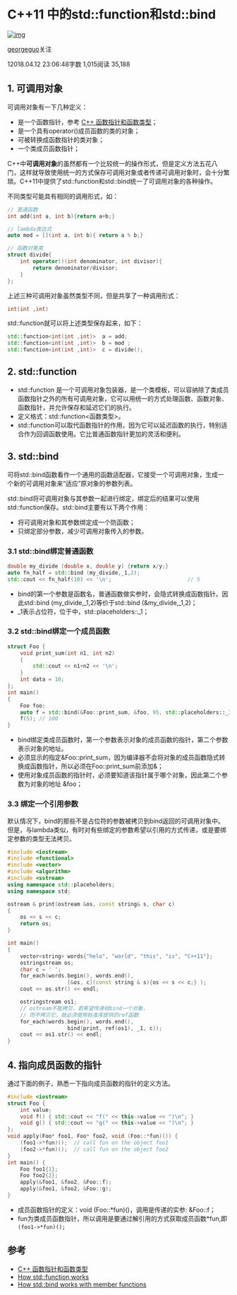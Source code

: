 # C++11 中的std::function和std::bind

[![img](https://upload.jianshu.io/users/upload_avatars/1700062/2b4da721-fd34-40e8-8cb5-4b8a4fc4af39.png?imageMogr2/auto-orient/strip|imageView2/1/w/96/h/96/format/webp)](https://www.jianshu.com/u/3730955c8c52)

[georgeguo](https://www.jianshu.com/u/3730955c8c52)关注

12018.04.12 23:06:48字数 1,015阅读 35,188

## 1. 可调用对象

可调用对象有一下几种定义：

- 是一个函数指针，参考 [C++ 函数指针和函数类型](https://www.jianshu.com/p/6ecfd541ec04)；
- 是一个具有operator()成员函数的类的对象；
- 可被转换成函数指针的类对象；
- 一个类成员函数指针；

C++中**可调用对象**的虽然都有一个比较统一的操作形式，但是定义方法五花八门，这样就导致使用统一的方式保存可调用对象或者传递可调用对象时，会十分繁琐。C++11中提供了std::function和std::bind统一了可调用对象的各种操作。

不同类型可能具有相同的调用形式，如：



```cpp
// 普通函数
int add(int a, int b){return a+b;} 

// lambda表达式
auto mod = [](int a, int b){ return a % b;}

// 函数对象类
struct divide{
    int operator()(int denominator, int divisor){
        return denominator/divisor;
    }
};
```

上述三种可调用对象虽然类型不同，但是共享了一种调用形式：



```cpp
int(int ,int)
```

std::function就可以将上述类型保存起来，如下：



```cpp
std::function<int(int ,int)>  a = add; 
std::function<int(int ,int)>  b = mod ; 
std::function<int(int ,int)>  c = divide(); 
```

## 2. std::function

- std::function 是一个可调用对象包装器，是一个类模板，可以容纳除了类成员函数指针之外的所有可调用对象，它可以用统一的方式处理函数、函数对象、函数指针，并允许保存和延迟它们的执行。
- 定义格式：std::function<函数类型>。
- std::function可以取代函数指针的作用，因为它可以延迟函数的执行，特别适合作为回调函数使用。它比普通函数指针更加的灵活和便利。

## 3. std::bind

可将std::bind函数看作一个通用的函数适配器，它接受一个可调用对象，生成一个新的可调用对象来“适应”原对象的参数列表。

std::bind将可调用对象与其参数一起进行绑定，绑定后的结果可以使用std::function保存。std::bind主要有以下两个作用：

- 将可调用对象和其参数绑定成一个防函数；
- 只绑定部分参数，减少可调用对象传入的参数。

### 3.1 std::bind绑定普通函数



```cpp
double my_divide (double x, double y) {return x/y;}
auto fn_half = std::bind (my_divide,_1,2);  
std::cout << fn_half(10) << '\n';                        // 5
```

- bind的第一个参数是函数名，普通函数做实参时，会隐式转换成函数指针。因此std::bind (my_divide,_1,2)等价于std::bind (&my_divide,_1,2)；
- _1表示占位符，位于<functional>中，std::placeholders::_1；

### 3.2 std::bind绑定一个成员函数



```cpp
struct Foo {
    void print_sum(int n1, int n2)
    {
        std::cout << n1+n2 << '\n';
    }
    int data = 10;
};
int main() 
{
    Foo foo;
    auto f = std::bind(&Foo::print_sum, &foo, 95, std::placeholders::_1);
    f(5); // 100
}
```

- bind绑定类成员函数时，第一个参数表示对象的成员函数的指针，第二个参数表示对象的地址。
- 必须显示的指定&Foo::print_sum，因为编译器不会将对象的成员函数隐式转换成函数指针，所以必须在Foo::print_sum前添加&；
- 使用对象成员函数的指针时，必须要知道该指针属于哪个对象，因此第二个参数为对象的地址 &foo；

### 3.3 绑定一个引用参数

默认情况下，bind的那些不是占位符的参数被拷贝到bind返回的可调用对象中。但是，与lambda类似，有时对有些绑定的参数希望以引用的方式传递，或是要绑定参数的类型无法拷贝。



```cpp
#include <iostream>
#include <functional>
#include <vector>
#include <algorithm>
#include <sstream>
using namespace std::placeholders;
using namespace std;

ostream & print(ostream &os, const string& s, char c)
{
    os << s << c;
    return os;
}

int main()
{
    vector<string> words{"helo", "world", "this", "is", "C++11"};
    ostringstream os;
    char c = ' ';
    for_each(words.begin(), words.end(), 
                   [&os, c](const string & s){os << s << c;} );
    cout << os.str() << endl;

    ostringstream os1;
    // ostream不能拷贝，若希望传递给bind一个对象，
    // 而不拷贝它，就必须使用标准库提供的ref函数
    for_each(words.begin(), words.end(),
                   bind(print, ref(os1), _1, c));
    cout << os1.str() << endl;
}
```

## 4. 指向成员函数的指针

通过下面的例子，熟悉一下指向成员函数的指针的定义方法。



```cpp
#include <iostream>
struct Foo {
    int value;
    void f() { std::cout << "f(" << this->value << ")\n"; }
    void g() { std::cout << "g(" << this->value << ")\n"; }
};
void apply(Foo* foo1, Foo* foo2, void (Foo::*fun)()) {
    (foo1->*fun)();  // call fun on the object foo1
    (foo2->*fun)();  // call fun on the object foo2
}
int main() {
    Foo foo1{1};
    Foo foo2{2};
    apply(&foo1, &foo2, &Foo::f);
    apply(&foo1, &foo2, &Foo::g);
}
```

- 成员函数指针的定义：void (Foo::*fun)()，调用是传递的实参: &Foo::f；
- fun为类成员函数指针，所以调用是要通过解引用的方式获取成员函数*fun,即`(foo1->*fun)();`

## 参考

- [C++ 函数指针和函数类型](https://www.jianshu.com/p/6ecfd541ec04)
- [How std::function works](https://link.jianshu.com/?t=https%3A%2F%2Fstackoverflow.com%2Fquestions%2F14936539%2Fhow-stdfunction-works)
- [How std::bind works with member functions](https://link.jianshu.com/?t=https%3A%2F%2Fstackoverflow.com%2Fquestions%2F37636373%2Fhow-stdbind-works-with-member-functions)